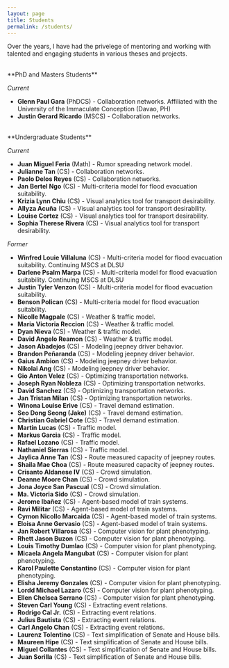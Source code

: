 ```yaml
---
layout: page
title: Students
permalink: /students/
---
```


Over the years, I have had the privelege of mentoring and working with talented and engaging students in various theses and projects. 

<br>
**PhD and Masters Students**

_Current_
- **Glenn Paul Gara** (PhDCS) - Collaboration networks. Affiliated with the University of the Immaculate Conception (Davao, PH)
- **Justin Gerard Ricardo** (MSCS) - Collaboration networks. 

<br>
**Undergraduate Students**

_Current_
- **Juan Miguel Feria** (Math) - Rumor spreading network model.
- **Julianne Tan** (CS) - Collaboration networks.
- **Paolo Delos Reyes** (CS) - Collaboration networks.
- **Jan Bertel Ngo** (CS) - Multi-criteria model for flood evacuation suitability.
- **Krizia Lynn Chiu** (CS) - Visual analytics tool for transport desirability.
- **Allyza Acuña** (CS) - Visual analytics tool for transport desirability.
- **Louise Cortez** (CS) - Visual analytics tool for transport desirability.
- **Sophia Therese Rivera** (CS) - Visual analytics tool for transport desirability.

_Former_
- **Winfred Louie Villaluna** (CS) - Multi-criteria model for flood evacuation suitability. Continuing MSCS at DLSU
- **Darlene Psalm Marpa** (CS) - Multi-criteria model for flood evacuation suitability. Continuing MSCS at DLSU
- **Justin Tyler Venzon** (CS) - Multi-criteria model for flood evacuation suitability. 
- **Benson Polican** (CS) - Multi-criteria model for flood evacuation suitability. 
- **Nicolle Magpale** (CS) - Weather & traffic model. 
- **Maria Victoria Reccion** (CS) - Weather & traffic model. 
- **Dyan Nieva** (CS) - Weather & traffic model. 
- **David Angelo Reamon** (CS) - Weather & traffic model. 
- **Jason Abadejos** (CS) - Modeling jeepney driver behavior. 
- **Brandon Peñaranda** (CS) - Modeling jeepney driver behavior. 
- **Gaius Ambion** (CS) - Modeling jeepney driver behavior. 
- **Nikolai Ang** (CS) - Modeling jeepney driver behavior. 
- **Gio Anton Velez** (CS) - Optimizing transportation networks. 
- **Joseph Ryan Nobleza** (CS) - Optimizing transportation networks. 
- **David Sanchez** (CS) - Optimizing transportation networks. 
- **Jan Tristan Milan** (CS) - Optimizing transportation networks. 
- **Winona Louise Erive** (CS) - Travel demand estimation. 
- **Seo Dong Seong (Jake)** (CS) - Travel demand estimation. 
- **Christian Gabriel Cote** (CS) - Travel demand estimation. 
- **Martin Lucas** (CS) - Traffic model. 
- **Markus Garcia** (CS) - Traffic model. 
- **Rafael Lozano** (CS) - Traffic model. 
- **Nathaniel Sierras** (CS) - Traffic model. 
- **Jaylica Anne Tan** (CS) - Route measured capacity of jeepney routes. 
- **Shaila Mae Choa** (CS) - Route measured capacity of jeepney routes. 
- **Crisanto Aldanese IV** (CS) - Crowd simulation. 
- **Deanne Moore Chan** (CS) - Crowd simulation.  
- **Jona Joyce San Pascual** (CS) - Crowd simulation. 
- **Ma. Victoria Sido** (CS) - Crowd simulation. 
- **Jerome Ibañez** (CS) - Agent-based model of train systems. 
- **Ravi Militar** (CS) - Agent-based model of train systems.   
- **Cymon Nicollo Marcaida** (CS) - Agent-based model of train systems.  
- **Eloisa Anne Gervasio** (CS) - Agent-based model of train systems.  
- **Jan Robert Villarosa** (CS) - Computer vision for plant phenotyping. 
- **Rhett Jason Buzon** (CS) - Computer vision for plant phenotyping. 
- **Louis Timothy Dumlao** (CS) - Computer vision for plant phenotyping. 
- **Micaela Angela Mangubat** (CS) - Computer vision for plant phenotyping. 
- **Karol Paulette Constantino** (CS) - Computer vision for plant phenotyping. 
- **Elisha Jeremy Gonzales** (CS) - Computer vision for plant phenotyping. 
- **Lordd Michael Lazaro** (CS) - Computer vision for plant phenotyping. 
- **Ellen Chelsea Serrano** (CS) - Computer vision for plant phenotyping. 
- **Steven Carl Young** (CS) - Extracting event relations. 
- **Rodrigo Cal Jr.** (CS) - Extracting event relations. 
- **Julius Bautista** (CS) - Extracting event relations. 
- **Carl Angelo Chan** (CS) - Extracting event relations. 
- **Laurenz Tolentino** (CS) - Text simplification of Senate and House bills. 
- **Maureen Hipe** (CS) - Text simplification of Senate and House bills. 
- **Miguel Collantes** (CS) - Text simplification of Senate and House bills. 
- **Juan Sorilla** (CS) - Text simplification of Senate and House bills. 